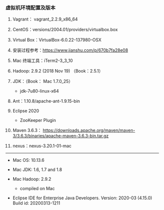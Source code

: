 ### 虚拟机环境配置及版本

1. Vagrant： vagrant_2.2.9_x86_64

2. CentOS：versions/2004.01/providers/virtualbox.box

3. Virtual Box：VirtualBox-6.0.22-137980-OSX

4. 安装过程参考：https://www.jianshu.com/p/670b7fa28e08

5. Mac 终端工具：iTerm2-3_3_10

6. Hadoop: 2.9.2 (2018 Nov 19) （Book：2.5.1）

7. JDK：（Book： Mac 1.7.0_25）
   * jdk-7u80-linux-x64

8. Ant：1.10.8/apache-ant-1.9.15-bin

9. Eclipse 2020
   * ZooKeeper Plugin 

10. Maven 3.6.3： https://downloads.apache.org/maven/maven-3/3.6.3/binaries/apache-maven-3.6.3-bin.tar.gz

11. nexus：nexus-3.20.1-01-mac

----

* Mac OS: 10.13.6

* Mac JDK: 1.6, 1.7 and 1.8

* Mac Hadoop: 2.9.2
  * compiled on Mac

* Eclipse IDE for Enterprise Java Developers.
  Version: 2020-03 (4.15.0)
  Build id: 20200313-1211
